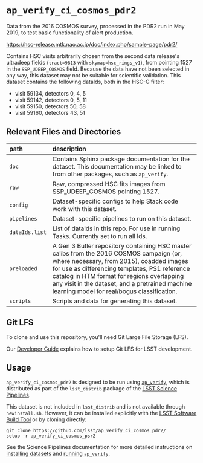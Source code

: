 `ap_verify_ci_cosmos_pdr2`
==========================

Data from the 2016 COSMOS survey, processed in the PDR2 run in May 2019, to test basic functionality of alert production.

https://hsc-release.mtk.nao.ac.jp/doc/index.php/sample-page/pdr2/

Contains HSC visits arbitrarily chosen from the second data release's ultradeep fields (`tract=9813` with `skymap=hsc_rings_v1`), from pointing 1527 in the `SSP_UDEEP_COSMOS` field.
Because the data have not been selected in any way, this dataset may not be suitable for scientific validation.
This dataset contains the following dataIds, both in the HSC-G filter:

* visit 59134, detectors 0, 4, 5
* visit 59142, detectors 0, 5, 11
* visit 59150, detectors 50, 58
* visit 59160, detectors 43, 51

Relevant Files and Directories
------------------------------
path                  | description
:---------------------|:-----------------------------
`doc`                 | Contains Sphinx package documentation for the dataset. This documentation may be linked to from other packages, such as `ap_verify`.
`raw`                 | Raw, compressed HSC fits images from SSP_UDEEP_COSMOS pointing 1527.
`config`              | Dataset-specific configs to help Stack code work with this dataset.
`pipelines`           | Dataset-specific pipelines to run on this dataset.
`dataIds.list`        | List of dataIds in this repo. For use in running Tasks. Currently set to run all Ids.
`preloaded`           | A Gen 3 Butler repository containing HSC master calibs from the 2016 COSMOS campaign (or, where necessary, from 2015), coadded images for use as differencing templates, PS1 reference catalog in HTM format for regions overlapping any visit in the dataset, and a pretrained machine learning model for real/bogus classification.
`scripts`             | Scripts and data for generating this dataset.


Git LFS
-------

To clone and use this repository, you'll need Git Large File Storage (LFS).

Our [Developer Guide](http://developer.lsst.io/en/latest/tools/git_lfs.html) explains how to setup Git LFS for LSST development.

Usage
-----

`ap_verify_ci_cosmos_pdr2` is designed to be run using [`ap_verify`](https://pipelines.lsst.io/modules/lsst.ap.verify/), which is distributed as part of the `lsst_distrib` package of the [LSST Science Pipelines](https://pipelines.lsst.io/).

This dataset is not included in `lsst_distrib` and is not available through `newinstall.sh`.
However, it can be installed explicitly with the [LSST Software Build Tool](https://developer.lsst.io/stack/lsstsw.html) or by cloning directly:

    git clone https://github.com/lsst/ap_verify_ci_cosmos_pdr2/
    setup -r ap_verify_ci_cosmos_psr2

See the Science Pipelines documentation for more detailed instructions on [installing datasets](https://pipelines.lsst.io/modules/lsst.ap.verify/datasets-install.html) and [running `ap_verify`](https://pipelines.lsst.io/modules/lsst.ap.verify/running.html).
